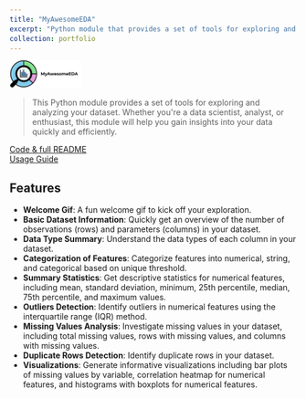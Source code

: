 ```yaml
---
title: "MyAwesomeEDA"
excerpt: "Python module that provides a set of tools for exploring and analyzing your dataset<br/><img src='/images/MyAwesomeEDA/MyAwesomeEDA_logo_light.png' width='300px'>"
collection: portfolio
---
```


<img src='/images/MyAwesomeEDA/MyAwesomeEDA_logo_light.png' width="25%">

> This Python module provides a set of tools for exploring and analyzing your dataset. Whether you're a data scientist, analyst, or enthusiast, this module will help you gain insights into your data quickly and efficiently.

<a href="https://github.com/iliapopov17/MyAwesomeEDA"><i class="fab fa-fw fa-github zoom" aria-hidden="true"></i> Code & full README </a><br>
<a href="https://iliapopov17.github.io/MyAwesomeEDA/"><i class="fas fa-fw fa-link zoom" aria-hidden="true"></i> Usage Guide </a>

## Features
- **Welcome Gif**: A fun welcome gif to kick off your exploration.
- **Basic Dataset Information**: Quickly get an overview of the number of observations (rows) and parameters (columns) in your dataset.
- **Data Type Summary**: Understand the data types of each column in your dataset.
- **Categorization of Features**: Categorize features into numerical, string, and categorical based on unique threshold.
- **Summary Statistics**: Get descriptive statistics for numerical features, including mean, standard deviation, minimum, 25th percentile, median, 75th percentile, and maximum values.
- **Outliers Detection**: Identify outliers in numerical features using the interquartile range (IQR) method.
- **Missing Values Analysis**: Investigate missing values in your dataset, including total missing values, rows with missing values, and columns with missing values.
- **Duplicate Rows Detection**: Identify duplicate rows in your dataset.
- **Visualizations**: Generate informative visualizations including bar plots of missing values by variable, correlation heatmap for numerical features, and histograms with boxplots for numerical features.
